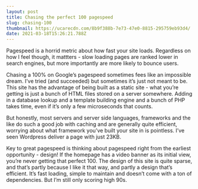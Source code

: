 ```yaml
---
layout: post
title: Chasing the perfect 100 pagespeed
slug: chasing-100
thumbnail: https://ucarecdn.com/8b9f388b-7e73-47e0-8815-295759eb93d4/
date: 2021-03-18T15:26:21.788Z
---
```

Pagespeed is a horrid metric about how fast your site loads. Regardless on how I feel though, it mattters - slow loading pages are ranked lower in search engines, but more importantly are more likely to bounce users. 

Chasing a 100% on Google’s pagespeed sometimes fees like an impossible dream. I’ve tried (and succeeded) but sometimes it’s just not meant to be. This site has the advantage of being built as a static site - what you’re getting is just a bunch of HTML files stored on a server somewhere. Adding in a database lookup and a template building engine and a bunch of PHP takes time, even if it’s only a few microseconds that counts. 

But honestly, most servers and server side languages, frameworks and the like do such a good job with caching and are generally quite efficient, worrying about what framework you’ve built your site in is pointless. I’ve seen Wordpress deliver a page with just 23KB. 

Key to great pagespeed is thinking about pagespeed right from the earliest opportunity - design! If the homepage has a video banner as its initial view, you’re never getting that perfect 100. The design of this site is quite sparse, and that’s partly because I like it that way, and partly a design that’s efficient. It’s fast loading, simple to maintain and doesn’t come with a ton of dependencies. But I’m still only scoring high 90s.